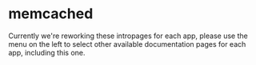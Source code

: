 # memcached

Currently we're reworking these intropages for each app, please use the menu on the left to select other available documentation pages for each app, including this one.
